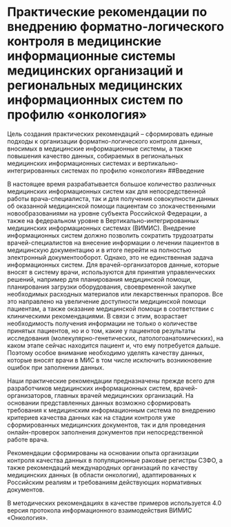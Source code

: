 # Практические рекомендации по внедрению форматно-логического контроля в медицинские информационные системы медицинских организаций и региональных медицинских информационных систем по профилю «онкология»
Цель создания практических рекомендаций – сформировать единые подходы к организации форматно-логического контроля данных, вносимых в медицинские информационные системы, а также повышения качество данных, собираемых в региональных медицинских информационных системах и вертикально-интегрированных системах по профилю «онкология»
##Введение

В настоящее время разрабатывается большое количество различных медицинских информационных систем как для непосредственной работы врача-специалиста, так и для получения совокупности данных об оказанной медицинской помощи пациентам со злокачественными новообразованиями на уровне субъекта Российской Федерации, а также на федеральном уровне в Вертикально-интегрированных медицинских информационных системах (ВИМИС). Внедрение информационных систем должно позволить сократить трудозатраты врачей-специалистов на внесение информации о лечении пациентов в медицинскую документацию и в итоге перейти на полностью электронный документооборот. Однако, это не единственная задача информационных систем. Для врачей-организаторов данные, которые вносят в систему врачи, используются для принятия управленческих решений, например для планирования медицинской помощи, планирования загрузки оборудования, своевременной закупке необходимых расходных материалов или лекарственных прапоров. Все это направлено на увеличение доступности медицинской помощи пациентам, а также оказание медицинской помощи в соответствии с клиническими рекомендациями. В связи с этим, возрастает необходимость получения информации не только о количестве принятых пациентов, но и о том, какие у пациентов результаты исследования (молекулярно-генетических, патологоанатомических), на каком этапе сейчас находится пациент и, что ему потребуется дальше. Поэтому особое внимание необходимо уделять качеству данных, которые вносят врачи в МИС в том числе исключить возникновение ошибок при заполнении данных. 

Наши практические рекомендации предназначены прежде всего для разработчиков медицинских информационных систем, врачей-организаторов, главных врачей медицинских организаций. На основании представленных данных возможно сформировать требования к медицинским информационным система по внедрению критериев качества данных как на стадии контроля уже сформированных медицинских документов, так и для проведения онлайн-проверок заполнения документов при непосредственной работе врача.

Рекомендации сформированы на основании опыта организации контроля качества данных в популяционные раковые регистры СЗФО, а также рекомендаций международных организаций по качеству медицинских данных (в области онкологии), адаптированных к Российским реалиям и требованиям действующих нормативных документов.

В методических рекомендациях в качестве примеров используется 4.0 версия протокола информационного взаимодействия ВИМИС «Онкология».

